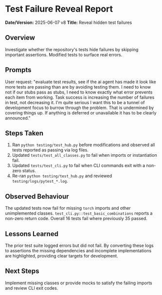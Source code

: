 # Test Failure Reveal Report

**Date/Version:** 2025-06-07 v8
**Title:** Reveal hidden test failures

## Overview
Investigate whether the repository's tests hide failures by skipping
important assertions. Modified tests to surface real errors.

## Prompts
User request:
"evaluate test results, see if the ai agent has made it look like more tests are passing than are by avoiding testing them. I need to know not if our stubs pass as stubs, I need to know exactly what error prevents each item from working. Task success is increasing the number of failures in test, not decreasing it. I'm quite serious I want this to be a tunnel of development focus to burrow through the problem. That is undermined by covering things up. If anything is deferred or unavailable it has to be clearly announced."

## Steps Taken
1. Ran `python testing/test_hub.py` before modifications and observed all tests reported as passing via log files.
2. Updated `tests/test_all_classes.py` to fail when imports or instantiation fail.
3. Updated `tests/test_cli.py` to fail when CLI commands exit with a non-zero status.
4. Re-ran `python testing/test_hub.py` and reviewed `testing/logs/pytest_*.log`.

## Observed Behaviour
The updated tests now fail for missing `torch` imports and other unimplemented
classes. `test_cli.py::test_basic_combinations` reports a non-zero return code.
Overall 16 tests fail where previously 35 passed.

## Lessons Learned
The prior test suite logged errors but did not fail. By converting these logs to
assertions the missing dependencies and incomplete implementations are
highlighted, providing clear targets for development.

## Next Steps
Implement missing classes or provide mocks to satisfy the failing imports and
review CLI exit codes.

